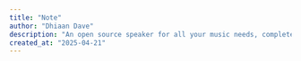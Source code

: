 ```yaml
---
title: "Note"
author: "Dhiaan Dave"
description: "An open source speaker for all your music needs, completed with RGB lights and bluetooth compatibility."
created_at: "2025-04-21"
---
```


